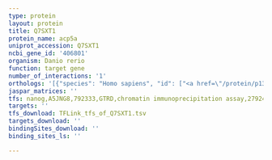 ```yaml
---
type: protein
layout: protein
title: Q7SXT1
protein_name: acp5a
uniprot_accession: Q7SXT1
ncbi_gene_id: '406801'
organism: Danio rerio
function: target gene
number_of_interactions: '1'
orthologs: '[{"species": "Homo sapiens", "id": ["<a href=\"/protein/p13686\">P13686</a>"]}, {"species": "Mus musculus", "id": ["<a href=\"/protein/q05117\">Q05117</a>"]}, {"species": "Rattus norvegicus", "id": ["A0A0G2K6Z6"]}, {"species": "Caenorhabditis elegans", "id": ["<a href=\"/protein/o01320\">O01320</a>"]}]'
jaspar_matrices: ''
tfs: nanog,A5JNG8,792333,GTRD,chromatin immunoprecipitation assay,27924024%5Buid%5D,No
targets: ''
tfs_download: TFLink_tfs_of_Q7SXT1.tsv
targets_download: ''
bindingSites_download: ''
binding_sites_ls: ''

---
```

